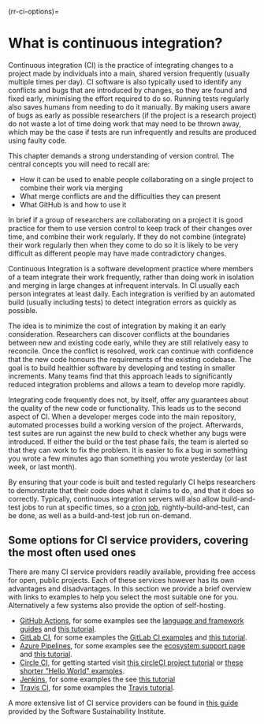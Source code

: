 (rr-ci-options)=
# What is continuous integration?

Continuous integration (CI) is the practice of integrating changes to a project made by individuals into a main, shared version frequently (usually multiple times per day). CI software is also typically used to identify any conflicts and bugs that are introduced by changes, so they are found and fixed early, minimising the effort required to do so. Running tests regularly also saves humans from needing to do it manually. By making users aware of bugs as early as possible researchers (if the project is a research project) do not waste a lot of time doing work that may need to be thrown away, which may be the case if tests are run infrequently and results are produced using faulty code.

This chapter demands a strong understanding of version control. The central concepts you will need to recall are:

- How it can be used to enable people collaborating on a single project to combine their work via merging
- What merge conflicts are and the difficulties they can present
- What GitHub is and how to use it

In brief if a group of researchers are collaborating on a project it is good practice for them to use version control to keep track of their changes over time, and combine their work regularly. If they do not combine (integrate) their work regularly then when they come to do so it is likely to be very difficult as different people may have made contradictory changes.

Continuous Integration is a software development practice where members of a team integrate their work frequently, rather than doing work in isolation and merging in large changes at infrequent intervals. In CI usually each person integrates at least daily. Each integration is verified by an automated build (usually including tests) to detect integration errors as quickly as possible.

The idea is to minimize the cost of integration by making it an early consideration. Researchers can discover conflicts at the boundaries between new and existing code early, while they are still relatively easy to reconcile. Once the conflict is resolved, work can continue with confidence that the new code honours the requirements of the existing codebase. The goal is to build healthier software by developing and testing in smaller increments. Many teams find that this approach leads to significantly reduced integration problems and allows a team to develop more rapidly.

Integrating code frequently does not, by itself, offer any guarantees about the quality of the new code or functionality. This leads us to the second aspect of CI. When a developer merges code into the main repository, automated processes build a working version of the project. Afterwards, test suites are run against the new build to check whether any bugs were introduced. If either the build or the test phase fails, the team is alerted so that they can work to fix the problem. It is easier to fix a bug in something you wrote a few minutes ago than something you wrote yesterday (or last week, or last month).

By ensuring that your code is built and tested regularly CI helps researchers to demonstrate that their code does what it claims to do, and that it does so correctly. Typically, continuous integration servers will also allow build-and-test jobs to run at specific times, so a [cron job](https://en.wikipedia.org/wiki/Cron), nightly-build-and-test, can be done, as well as a build-and-test job run on-demand.


## Some options for CI service providers, covering the most often used ones

There are many CI service providers readily available, providing free access for open, public projects. Each of these
services however has its own advantages and disadvantages.  In this section we provide a brief overview with links to
examples to help you select the most suitable one for you.  Alternatively a few systems also provide the option of self-hosting.

 - [GitHub Actions](https://help.github.com/en/actions), for some examples see the [language and framework guides](https://help.github.com/en/actions/language-and-framework-guides) and [this tutorial](https://github.com/NLESC-JCER/ci_for_science#-github-actions).
 - [GitLab CI](https://docs.gitlab.com/ee/ci/), for some examples the [GitLab CI examples](https://docs.gitlab.com/ee/ci/examples/README.html) and [this tutorial](https://github.com/NLESC-JCER/ci_for_science#-gitlab-ci).
 - [Azure Pipelines](https://azure.microsoft.com/en-us/services/devops/pipelines/), for some examples see the [ecosystem support page](https://docs.microsoft.com/en-us/azure/devops/pipelines/ecosystems/?view=azure-devops) and [this tutorial](https://github.com/trallard/ci-research).
 - [Circle CI](https://circleci.com/), for getting started visit [this circleCI project tutorial](https://circleci.com/docs/2.0/project-walkthrough/) or [these shorter "Hello World" examples](https://circleci.com/docs/2.0/hello-world/).
 - [Jenkins](https://www.jenkins.io/), for some examples the see [this tutorial](https://www.jenkins.io/doc/tutorials/)
 - [Travis CI](https://travis-ci.com/), for some examples the [Travis tutorial](https://docs.travis-ci.com/user/tutorial/).


A more extensive list of CI service providers can be found in [this guide](https://www.software.ac.uk/resources/guides/hosted-continuous-integration)
provided by the Software Sustainability Institute.

